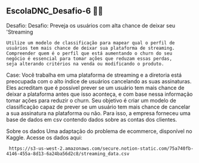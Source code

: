 ## EscolaDNC_Desafio-6 🚀🚀

Desafio: Desafio: Preveja os usuários com alta chance de deixar seu 'Streaming

    Utilize um modelo de classificação para mapear qual o perfil de
    usuários tem mais chance de deixar sua plataforma de streaming.
    Compreender quem é o perfil que está aumentando o churn do seu
    negócio é essencial para tomar ações que reduzam essas perdas,
    seja alterando critérios na venda ou modificando o produto.

Case: Você trabalha em uma plataforma de streaming e a diretoria está preocupada com o
alto índice de usuários cancelando as suas assinaturas. Eles acreditam que é possível
prever se um usuário tem mais chance de deixar a plataforma antes que isso aconteça,
e com base nessa informação tomar ações para reduzir o churn.
Seu objetivo é criar um modelo de classificação capaz de prever se um usuário tem
mais chance de cancelar a sua assinatura na plataforma ou não. Para isso, a empresa
forneceu uma base de dados em csv contendo dados sobre as contas dos clientes.

Sobre os dados
Uma adaptação do problema de ecommerce, disponível no Kaggle. Acesse os dados
aqui:

     https://s3-us-west-2.amazonaws.com/secure.notion-static.com/75a740fb-4146-455a-8d13-6a24ba56d2c8/streaming_data.csv
